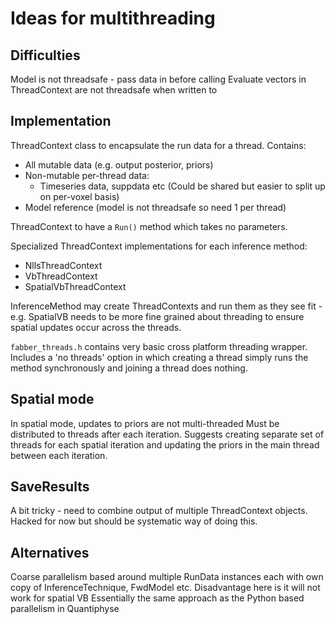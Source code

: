 Ideas for multithreading
========================

Difficulties
------------

Model is not threadsafe - pass data in before calling Evaluate
vectors in ThreadContext are not threadsafe when written to

Implementation
--------------

ThreadContext class to encapsulate the run data for a thread.
Contains:
  - All mutable data (e.g. output posterior, priors)
  - Non-mutable per-thread data:
    - Timeseries data, suppdata etc (Could be shared but easier to split up on per-voxel basis)
  - Model reference (model is not threadsafe so need 1 per thread)

ThreadContext to have a `Run()` method which takes no parameters.

Specialized ThreadContext implementations for each inference method:

  - NllsThreadContext
  - VbThreadContext
  - SpatialVbThreadContext

InferenceMethod may create ThreadContexts and run them as they see fit - e.g. SpatialVB needs to be more fine grained about threading to ensure spatial updates occur across the
threads.

`fabber_threads.h` contains very basic cross platform threading wrapper. Includes 
a 'no threads' option in which creating a thread simply runs the method synchronously
and joining a thread does nothing.

Spatial mode
------------
In spatial mode, updates to priors are not multi-threaded
Must be distributed to threads after each iteration. Suggests creating 
separate set of threads for each spatial iteration and updating the priors
in the main thread between each iteration. 

SaveResults
-----------
A bit tricky - need to combine output of multiple ThreadContext objects. Hacked 
for now but should be systematic way of doing this.

Alternatives
------------
Coarse parallelism based around multiple RunData instances each with own copy of
InferenceTechnique, FwdModel etc.
Disadvantage here is it will not work for spatial VB
Essentially the same approach as the Python based parallelism in Quantiphyse
